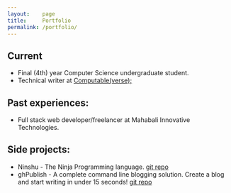 ```yaml
---
layout:    page
title:     Portfolio
permalink: /portfolio/
---
```


## Current

- Final (4th) year Computer Science undergraduate student.
- Technical writer at [Computable(verse);](http://computableverse.com/)

## Past experiences:

* Full stack web developer/freelancer at Mahabali Innovative Technologies.

## Side projects:

* Ninshu - The Ninja Programming language.
    [git repo](https://github.com/miteshninja/ninshu)
* ghPublish - A complete command line blogging solution.
    Create a blog and start writing in under 15 seconds!
    [git repo](https://github.com/miteshninja/ghPublish)
